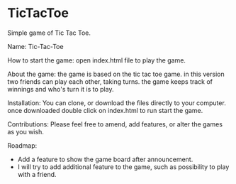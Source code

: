 # TicTacToe
Simple game of Tic Tac Toe.

Name: Tic-Tac-Toe

How to start the game: open index.html file to play the game.

About the game: the game is based on the tic tac toe game. in this version two friends can play each other, taking turns.
the game keeps track of winnings and who's turn it is to play. 


Installation: You can clone, or download the files directly to your computer. once downloaded double click on index.html to run start the game.

Contributions: Please feel free to amend, add features, or alter the games as you wish.

Roadmap: 
  * Add a feature to show the game board after announcement. 
  * I will try to add additional feature to the game, such as possibility to play with a friend.
